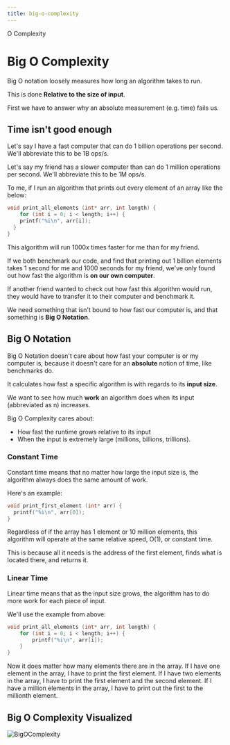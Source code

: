 ```yaml
---
title: big-o-complexity
---
```


O Complexity

# Big O Complexity

Big O notation loosely measures how long an algorithm takes to run.

This is done **Relative to the size of input**.

First we have to answer why an absolute measurement (e.g. time) fails
us.

## Time isn\'t good enough

Let\'s say I have a fast computer that can do 1 billion operations per
second. We\'ll abbreviate this to be 1B ops/s.

Let\'s say my friend has a slower computer than can do 1 million
operations per second. We\'ll abbreviate this to be 1M ops/s.

To me, if I run an algorithm that prints out every element of an array
like the below:

```c
void print_all_elements (int* arr, int length) {
    for (int i = 0; i < length; i++) {
    printf("%i\n", arr[i]);
  }
}
```

This algorithm will run 1000x times faster for me than for my friend.

If we both benchmark our code, and find that printing out 1 billion
elements takes 1 second for me and 1000 seconds for my friend, we\'ve
only found out how fast the algorithm is **on our own computer**.

If another friend wanted to check out how fast this algorithm would run,
they would have to transfer it to their computer and benchmark it.

We need something that isn\'t bound to how fast our computer is, and
that something is **Big O Notation**.

## Big O Notation

Big O Notation doesn\'t care about how fast your computer is or my
computer is, because it doesn\'t care for an **absolute** notion of
time, like benchmarks do.

It calculates how fast a specific algorithm is with regards to its
**input size**.

We want to see how much **work** an algorithm does when its input
(abbreviated as n) increases.

Big O Complexity cares about:

- How fast the runtime grows relative to its input
- When the input is extremely large (millions, billions, trillions).

### Constant Time

Constant time means that no matter how large the input size is, the
algorithm always does the same amount of work.

Here\'s an example:

```c
void print_first_element (int* arr) {
  printf("%i\n", arr[0]);
}
```

Regardless of if the array has 1 element or 10 million elements, this
algorithm will operate at the same relative speed, O(1), or constant
time.

This is because all it needs is the address of the first element, finds
what is located there, and returns it.

### Linear Time

Linear time means that as the input size grows, the algorithm has to do
more work for each piece of input.

We\'ll use the example from above:

```c
void print_all_elements (int* arr, int length) {
    for (int i = 0; i < length; i++) {
        printf("%i\n", arr[i]);
    }
}
```

Now it does matter how many elements there are in the array. If I have
one element in the array, I have to print the first element. If I have
two elements in the array, I have to print the first element and the
second element. If I have a million elements in the array, I have to
print out the first to the millionth element.

## Big O Complexity Visualized

![BigOComplexity](/BigOComplexity.png)
